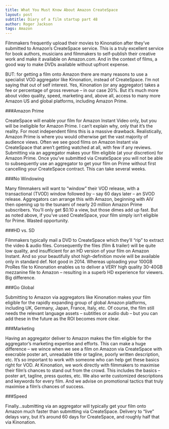 ```yaml
---
title: What You Must Know About Amazon CreateSpace
layout: post
subtitle: Diary of a film startup part 48
author: Roger Jackson
tags: Amazon
---
```

Filmmakers frequently upload their movies to Kinonation after they’ve submitted to Amazon’s CreateSpace service. This is a truly excellent service for book authors, musicians and filmmakers to self-publish their creative work and make it available on Amazon.com. And in the context of films, a good way to make DVDs available without upfront expense.

BUT: for getting a film onto Amazon there are many reasons to use a specialist VOD aggregator like Kinonation, instead of CreateSpace. I’m not saying that out of self interest. Yes, Kinonation (or any aggregator) takes a fee or percentage of gross revenue – in our case 20%. But it’s much more about video quality, speed, marketing and, above all, access to many more Amazon US and global platforms, including Amazon Prime.

###Amazon Prime

CreateSpace will enable your film for Amazon Instant Video only, but you will be ineligible for Amazon Prime. I can’t explain why, only that it’s the reality. For most independent films this is a massive drawback. Realistically, Amazon Prime is where you would otherwise get the vast majority of audience views. Often we see good films on Amazon Instant via CreateSpace that aren’t getting watched at all, with few if any reviews. Submitting via an aggregator makes your film eligible (at your discretion) for Amazon Prime. Once you’ve submitted via CreateSpace you will not be able to subsequently use an aggregator to get your film on Prime without first cancelling your CreateSpace contract. This can take several weeks.

###No Windowing

Many filmmakers will want to “window” their VOD release, with a transactional (TVOD) window followed by – say 60 days later – an SVOD release. Aggregators can arrange this with Amazon, beginning with AIV then opening up to the tsunami of nearly 20 million Amazon Prime subscribers. You’ll only get $0.10 a view, but those dimes add up fast. But as noted above, if you’ve used CreateSpace, your film simply isn’t eligible for Prime. Wasted opportunity.

###HD vs. SD

Filmmakers typically mail a DVD to CreateSpace which they’ll “rip” to extract the video & audio files. Consequently the files (film & trailer) will be quite low quality, and insufficient for an HD version of your film on Amazon Instant. And so your beautifully shot high-definition movie will be available only in standard def. Not good in 2014. Whereas uploading your 100GB ProRes file to Kinonation enables us to deliver a VERY high quality 30-40GB mezzanine file to Amazon – resulting in a superb HD experience for viewers. Big difference.

###Go Global

Submitting to Amazon via aggregators like Kinonation makes your film eligible for the rapidly expanding group of global Amazon platforms, including UK, Germany, Japan, France, Italy, etc. Of course, the film still needs the relevant language assets – subtitles or audio dub – but you can add these in the future as the ROI becomes more clear.

###Marketing

Having an aggregator deliver to Amazon makes the film eligible for the aggregator’s marketing expertise and efforts. This can make a huge difference – we wince when we see a film on Amazon via CreateSpace with execrable poster art, unreadable title or tagline, poorly written description, etc. It’s so important to work with someone who can help get these basics right for VOD. At Kinonation, we work directly with filmmakers to maximise their film’s chances to stand out from the crowd. This includes the basics – poster art, tagline, press quotes, etc. We also write customized descriptions and keywords for every film. And we advise on promotional tactics that truly maximise a film’s chances of success.

###Speed

Finally…submitting via an aggregator will typically get your film onto Amazon much faster than submitting via CreateSpace. Delivery to “live” delays vary, but it’s around 60 days for CreateSpace, and roughly half that via Kinonation.
